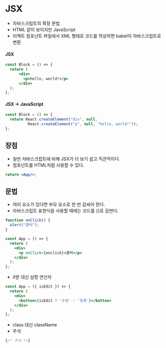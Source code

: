# JSX
- 자바스크립트의 확장 문법
- HTML 같이 보이지만 JavaScript
- 리액트 컴포넌트 파일에서 XML 형태로 코드를 작성하면 babel이 자바스크립트로 변환

#### JSX
```jsx
const Block = () => {
  return (
      <div>
        <p>hello, world!</p>
      </div>
  );
};
```

#### JSX -> JavaScript
```javascript
const Block = () => {
  return React.createElement("div", null, 
          React.createElement("p", null, "hello, world!"));
};
```

## 장점
- 일반 자바스크립트에 비해 JSX가 더 보기 쉽고 직관적이다.
- 컴포넌트를 HTML처럼 사용할 수 있다.
```jsx
return <App/>;
```

## 문법
- 여러 요소가 있다면 부모 요소로 한 번 감싸야 한다.
- 자바스크립트 표현식을 사용할 때에는 코드를 {}로 감싼다.
```jsx
function onClick() {
  alert("클릭");
}

const App = () => {
  return (
    <div>
      <p onClick={onclick}>클릭</p>
    </div>
  );
};
```
- if문 대신 삼항 연산자
```jsx
const App = ({ isEdit }) => {
  return (
    <div>
      <button>{isEdit ? '수정' : '등록'}</button>
    </div>
  );
};
```
- class 대신 className
- 주석
```jsx
{/* 주석 */}
```
